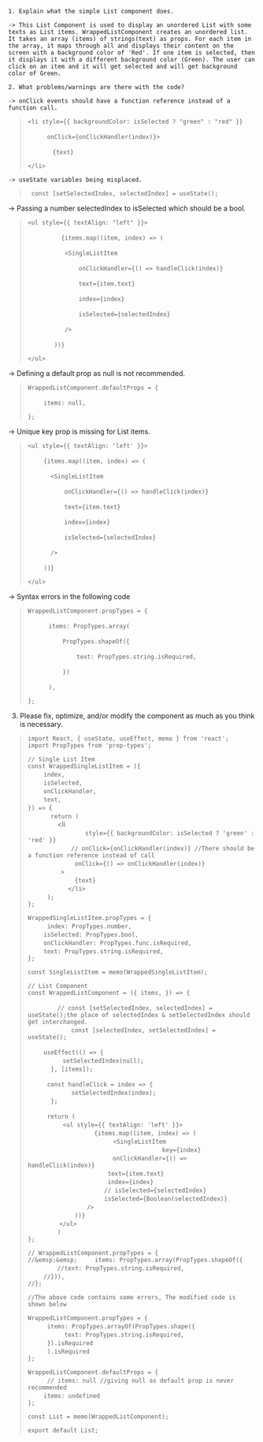 

```
1. Explain what the simple List component does.

-> This List Component is used to display an unordered List with some texts as List items. WrappedListComponent creates an unordered list. It takes an array (items) of strings(text) as props. For each item in the array, it maps through all and displays their content on the screen with a background color of 'Red'. If one item is selected, then it displays it with a different background color (Green). The user can click on an item and it will get selected and will get background color of Green.

2. What problems/warnings are there with the code?

-> onClick events should have a function reference instead of a function call.
```

> ```<li style={{ backgroundColor: isSelected ? "green" : "red" }}```
>
> &emsp;&emsp; ``` onClick={onClickHandler(index)}>```
>
>&emsp;&emsp;&nbsp; ```  {text}```
>
> ```</li> ```

```
-> useState variables being misplaced.
```

>``` const [setSelectedIndex, selectedIndex] = useState();```

-> Passing a number selectedIndex to isSelected which should be a bool.

>```<ul style={{ textAlign: "left" }}>```
>
> &emsp;&emsp; ```     {items.map((item, index) => (```
>
> &emsp;&emsp; ```      <SingleListItem```
>
>&emsp;&emsp;&emsp;  ```        onClickHandler={() => handleClick(index)}```
>
> &emsp;&emsp;&emsp; ```        text={item.text}```
>
> &emsp;&emsp;&emsp; ```        index={index}```
>
>&emsp;&emsp;&emsp;  ```        isSelected={selectedIndex}```
>
> &emsp;&emsp; ```      />```
>
> &emsp;&emsp; ```   ))}```
>
>```</ul>```

-> Defining a default prop as null is not recommended.

>```WrappedListComponent.defaultProps = {```
>
>&emsp;&emsp;  ```items: null,```
>
>```};```
>
-> Unique key prop is missing for List items.

>```<ul style={{ textAlign: 'left' }}> ```
>
>&emsp;&emsp;  ```{items.map((item, index) => (```
>
> &emsp;&emsp;&emsp; ```<SingleListItem```
>
>&emsp;&emsp;&emsp;&emsp;&emsp;   ```onClickHandler={() => handleClick(index)}```
>
>&emsp;&emsp;&emsp;&emsp;&emsp;   ```text={item.text}```
>
>&emsp;&emsp;&emsp;&emsp;&emsp;   ```index={index}```
>
> &emsp;&emsp;&emsp;&emsp;&emsp;  ```isSelected={selectedIndex}```
>
> &emsp;&emsp;&emsp;   ```/>```
>
> &emsp;&emsp; ```))}```
>
> ```</ul>```

-> Syntax errors in the following code


>```WrappedListComponent.propTypes = {```
>
>&emsp;&emsp;```  items: PropTypes.array(```
>
>&emsp;&emsp;&emsp;```    PropTypes.shapeOf({```
>
>&emsp;&emsp;&emsp;&emsp;```      text: PropTypes.string.isRequired,```
>
>&emsp;&emsp;&emsp;```    })```
>
>&emsp;&emsp;```  ),```
>
>```};```


3. Please fix, optimize, and/or modify the component as much as you think is necessary.


>```import React, { useState, useEffect, memo } from 'react';```</br>
>```import PropTypes from 'prop-types';```</br>
>
>```// Single List Item```</br>
>```const WrappedSingleListItem = ({```</br>
> &emsp;&emsp;  ```index,```</br>
>  &emsp;&emsp;  ```isSelected,```</br>
>  &emsp;&emsp;  ```onClickHandler,```</br>
>  &emsp;&emsp;  ```text,```</br>
>```}) => ```{</br>
> &emsp;&emsp; ```  return (```</br>
> &emsp;&emsp;&emsp;&emsp;       <li</br>
>    &emsp;&emsp;&emsp;&emsp;&emsp;&emsp;    ```    style={{ backgroundColor: isSelected ? 'green' : 'red' }}```</br>
>     &emsp;&emsp;&emsp;&emsp;&emsp;&emsp;       ```// onClick={onClickHandler(index)} //There should be a function reference instead of call ```</br>
> &emsp;&emsp;&emsp;&emsp;&emsp;&emsp;          ``` onClick={() => onClickHandler(index)}```</br>
>  &emsp;&emsp;&emsp;&emsp;     ``` >```</br>
>       &emsp;&emsp;&emsp;&emsp;&emsp;&emsp;    ``` {text}```</br>
>&emsp;&emsp;&emsp;&emsp;     ```   </li>``` </br>
>  &emsp;&emsp; ``` );```</br>
>```};```</br>
>
> ```WrappedSingleListItem.propTypes = {```</br>
>&emsp;&emsp; ``` index: PropTypes.number,```</br>
>&emsp;&emsp;    ```isSelected: PropTypes.bool,```</br>
>&emsp;&emsp;    ```onClickHandler: PropTypes.func.isRequired,```</br>
>&emsp;&emsp;    ```text: PropTypes.string.isRequired,```</br>
>```};```</br>
>
>```const SingleListItem = memo(WrappedSingleListItem);```</br>
>
>```// List Component```</br>
>```const WrappedListComponent = ({ items, }) => {```</br>
>
>&emsp;&emsp;&emsp;&emsp;    ```// const [setSelectedIndex, selectedIndex] = useState();the place of selectedIndex & setSelectedIndex should get interchanged.```</br>
>&emsp;&emsp;&emsp;&emsp;&emsp;&emsp;    ```const [selectedIndex, setSelectedIndex] = useState();```</br>
>
>&emsp;&emsp;    ```useEffect(() => {```</br>
>&emsp;&emsp; &emsp;&emsp;      ``` setSelectedIndex(null);```</br>
>&emsp;&emsp;  ```  }, [items]);```</br>
>
>&emsp;&emsp;   ``` const handleClick = index => {```</br>
> &emsp;&emsp;&emsp;&emsp;   ```    setSelectedIndex(index);```</br>
>&emsp;&emsp;  ```  };```</br>
>
>&emsp;&emsp;   ``` return (```</br>
>&emsp;&emsp;   &emsp;&emsp;    ``` <ul style={{ textAlign: 'left' }}>```</br>
> &emsp;&emsp;  &emsp;&emsp;&emsp;&emsp;   ```      {items.map((item, index) => (```</br>
> &emsp;&emsp;&emsp;&emsp;&emsp;&emsp;&emsp;&emsp;       ```        <SingleListItem```</br>
>&emsp;&emsp;&emsp;&emsp;&emsp;&emsp;&emsp;&emsp;&emsp;&emsp;  ```                  key={index}```</br>
>&emsp;&emsp;&emsp;&emsp;&emsp;&emsp;&emsp;&emsp;&emsp;&emsp;                ```    onClickHandler={() => handleClick(index)}```</br>
>&emsp;&emsp; &emsp;&emsp;&emsp;&emsp;&emsp;&emsp;&emsp;&emsp;                 ```  text={item.text}```</br>
>&emsp;&emsp; &emsp;&emsp;&emsp;&emsp;&emsp;&emsp;&emsp;&emsp;                 ```  index={index}```</br>
>&emsp;&emsp; &emsp;&emsp;&emsp;&emsp;&emsp;&emsp;&emsp;&emsp;                  ``` // isSelected={selectedIndex}```</br>
>&emsp;&emsp; &emsp;&emsp;&emsp;&emsp;&emsp;&emsp;&emsp;&emsp;                  ``` isSelected={Boolean(selectedIndex)}```</br>
>&emsp;&emsp; &emsp;&emsp;&emsp;&emsp;&emsp;&emsp;               ```/>```</br>
>&emsp;&emsp;&emsp;&emsp;&emsp;&emsp;           ``` ))}```</br>
>&emsp;&emsp; &emsp;&emsp; ```</ul>``` </br>
>&emsp;&emsp;&emsp;&emsp;    ```)```</br>
>```};```</br>
>
>```// WrappedListComponent.propTypes = {```</br>
>```//&emsp;&emsp;     items: PropTypes.array(PropTypes.shapeOf({```</br>
> &emsp;&emsp;&emsp;&emsp;        ```//text: PropTypes.string.isRequired,```</br>
>&emsp;&emsp;     ```//})),```</br>
>```//};```</br>
>
>```//The above code contains some errors, The modified code is shown below```</br>
>
>```WrappedListComponent.propTypes = {```</br>
>&emsp;&emsp;   ``` items: PropTypes.arrayOf(PropTypes.shape({```</br>
> &emsp;&emsp;&emsp;&emsp;     ```  text: PropTypes.string.isRequired,```</br>
>&emsp;&emsp;   ``` }).isRequired```</br>
>&emsp;&emsp;   ``` ).isRequired```</br>
>```};```</br>
>
>```WrappedListComponent.defaultProps = {```</br>
>&emsp;&emsp;   ``` // items: null //giving null as default prop is never recommended```</br>
>&emsp;&emsp;   ``` items: undefined ```</br>
>```};```</br>
>
>```const List = memo(WrappedListComponent);```</br>
>
>```export default List;```</br>



